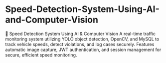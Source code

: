 # Speed-Detection-System-Using-AI-and-Computer-Vision
🚗 Speed Detection System Using AI &amp; Computer Vision A real-time traffic monitoring system utilizing YOLO object detection, OpenCV, and MySQL to track vehicle speeds, detect violations, and log cases securely. Features automatic image capture, JWT authentication, and session management for secure, efficient speed monitoring.
